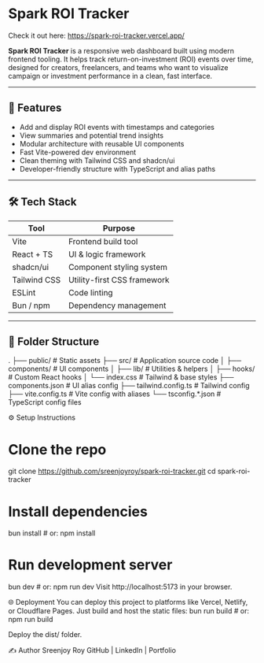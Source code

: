 # Spark ROI Tracker

Check it out here: https://spark-roi-tracker.vercel.app/

**Spark ROI Tracker** is a responsive web dashboard built using modern frontend tooling. It helps track return-on-investment (ROI) events over time, designed for creators, freelancers, and teams who want to visualize campaign or investment performance in a clean, fast interface.

---

## 🚀 Features

- Add and display ROI events with timestamps and categories
- View summaries and potential trend insights
- Modular architecture with reusable UI components
- Fast Vite-powered dev environment
- Clean theming with Tailwind CSS and shadcn/ui
- Developer-friendly structure with TypeScript and alias paths

---

## 🛠 Tech Stack

| Tool          | Purpose                     |
|---------------|-----------------------------|
| Vite          | Frontend build tool         |
| React + TS    | UI & logic framework        |
| shadcn/ui     | Component styling system    |
| Tailwind CSS  | Utility-first CSS framework |
| ESLint        | Code linting                |
| Bun / npm     | Dependency management       |

---

## 📁 Folder Structure
.
├── public/               # Static assets
├── src/                  # Application source code
│   ├── components/       # UI components
│   ├── lib/              # Utilities & helpers
│   ├── hooks/            # Custom React hooks
│   └── index.css         # Tailwind & base styles
├── components.json       # UI alias config
├── tailwind.config.ts    # Tailwind config
├── vite.config.ts        # Vite config with aliases
└── tsconfig.*.json       # TypeScript config files


⚙️ Setup Instructions
# Clone the repo
git clone https://github.com/sreenjoyroy/spark-roi-tracker.git
cd spark-roi-tracker

# Install dependencies
bun install     # or: npm install

# Run development server
bun dev         # or: npm run dev
Visit http://localhost:5173 in your browser.

🌐 Deployment
You can deploy this project to platforms like Vercel, Netlify, or Cloudflare Pages. Just build and host the static files:
bun run build   # or: npm run build

Deploy the dist/ folder.

✍️ Author
Sreenjoy Roy
GitHub | LinkedIn | Portfolio
